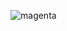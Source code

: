 ![magenta](https://repository-images.githubusercontent.com/249328872/f02cbd80-6f67-11ea-9fac-b1cdcef016ba)
